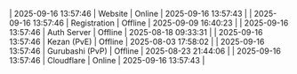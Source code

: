 | 2025-09-16 13:57:46 | Website | Online | 2025-09-16 13:57:43 |
| 2025-09-16 13:57:46 | Registration | Offline | 2025-09-09 16:40:23 |
| 2025-09-16 13:57:46 | Auth Server | Offline | 2025-08-18 09:33:31 |
| 2025-09-16 13:57:46 | Kezan (PvE) | Offline | 2025-08-03 17:58:02 |
| 2025-09-16 13:57:46 | Gurubashi (PvP) | Offline | 2025-08-23 21:44:06 |
| 2025-09-16 13:57:46 | Cloudflare | Online | 2025-09-16 13:57:43 |
